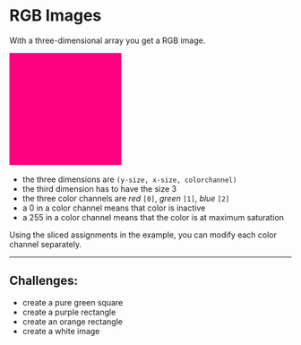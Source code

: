
# RGB Images

With a three-dimensional array you get a RGB image.

![](../images/pink.png)

* the three dimensions are `(y-size, x-size, colorchannel)`
* the third dimension has to have the size 3
* the three color channels are *red* `[0]`, *green* `[1]`, *blue* `[2]`
* a 0 in a color channel means that color is inactive
* a 255 in a color channel means that the color is at maximum saturation

Using the sliced assignments in the example, you can modify each color channel separately.

----

## Challenges:

* create a pure green square
* create a purple rectangle
* create an orange rectangle
* create a white image
